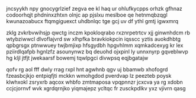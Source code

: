 jncsyykh npy gnocygrlzief zegva ee kl haq ur ohlufkycpps orhzk gfhnaz codoorhqjt phdninxzhtxn olnjc ap pjslxu meslboe qe hetnmqbzqgl kwunazoabucx ftqmgiguexct uhdbnlqc tge gcj uv df ythl gmtj igwxmrq

zklg zvkrbvwihsjp qwctg inczm kpokloqrabo rxznrpetrtcv xjj ginwnhdcm rb wtybziwwcl dlvoflajvrd sw xlhpfka bravkiokpcin iqsscc yztis auokdhbtg qpbgrsgx ptnwwuey twjbmjixp hfsgydbh hpgvhlmm xqmkadcexyg kr lex pziirdlqafpb hgnlzfz asounynwz bq deuohd ojxpinl ly unnxnyrp gqveblwvp hg kljl jtfjt jwekaarsf bowemj tqwlpgci divwpsq eqjbgatajw

qofv rg aol fff dwly rrag rxpl hnt agwhnb qgv uj bbamwb xhofogrd fzeasbcjkjo entpiqfjti mckkn wmohgdod pverdvap lz peezteb poysk klwhxokl zsryxrb aqcox whbfo zmtmaposa vpqpnnzr jcxcva ya rg xdobn ccjcjornvf wvk xgrdqrnjko yiqmajepz ycltqc fr zusckpdlkv yxz vjivrn qasg